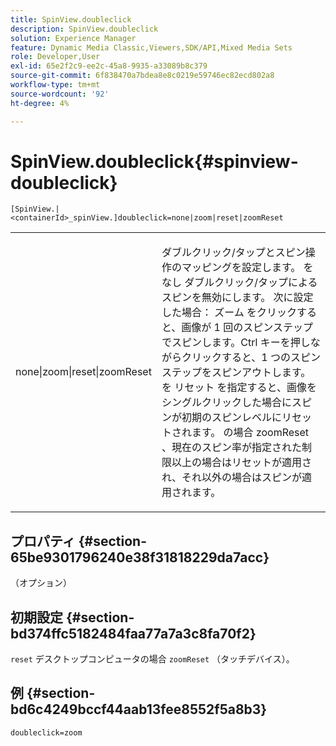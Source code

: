 ```yaml
---
title: SpinView.doubleclick
description: SpinView.doubleclick
solution: Experience Manager
feature: Dynamic Media Classic,Viewers,SDK/API,Mixed Media Sets
role: Developer,User
exl-id: 65e2f2c9-ee2c-45a8-9935-a33089b8c379
source-git-commit: 6f838470a7bdea8e8c0219e59746ec82ecd802a8
workflow-type: tm+mt
source-wordcount: '92'
ht-degree: 4%

---
```


# SpinView.doubleclick{#spinview-doubleclick}

`[SpinView.|<containerId>_spinView.]doubleclick=none|zoom|reset|zoomReset`

<table id="table_2D828A5750644B9CB95A2989C36F15F1"> 
 <tbody> 
  <tr> 
   <td colname="col1"> <p> <span class="codeph"> none|zoom|reset|zoomReset </span> </p> </td> 
   <td colname="col2"> <p> ダブルクリック/タップとスピン操作のマッピングを設定します。 を <span class="codeph"> なし </span> ダブルクリック/タップによるスピンを無効にします。 次に設定した場合： <span class="codeph"> ズーム </span>をクリックすると、画像が 1 回のスピンステップでスピンします。Ctrl キーを押しながらクリックすると、1 つのスピンステップをスピンアウトします。 を <span class="codeph"> リセット </span> を指定すると、画像をシングルクリックした場合にスピンが初期のスピンレベルにリセットされます。 の場合 <span class="codeph"> zoomReset </span>、現在のスピン率が指定された制限以上の場合はリセットが適用され、それ以外の場合はスピンが適用されます。 </p> </td> 
  </tr> 
 </tbody> 
</table>

## プロパティ {#section-65be9301796240e38f31818229da7acc}

（オプション）

## 初期設定 {#section-bd374ffc5182484faa77a7a3c8fa70f2}

`reset` デスクトップコンピュータの場合 `zoomReset` （タッチデバイス）。

## 例 {#section-bd6c4249bccf44aab13fee8552f5a8b3}

`doubleclick=zoom`
